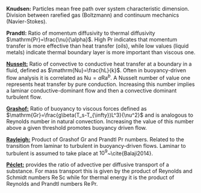 **Knudsen:** Particles mean free path over system characteristic dimension. Division between rarefied gas (Boltzmann) and continuum mechanics (Navier-Stokes).

**Prandtl:** Ratio of momentum diffusivity to thermal diffusivity $\mathrm{Pr}=\frac{\nu}{\alpha}$. High $\mathrm{Pr}$ indicates that momentum transfer is more effective than heat transfer (oils), while low values (liquid metals) indicate thermal boundary layer is more important than viscous one.

[**Nusselt:**](https://en.wikipedia.org/wiki/Nusselt_number) Ratio of convective to conductive heat transfer at a boundary in a fluid, defined as $\mathrm{Nu}=\frac{hL}{k}$. Often in buoyancy-driven flow analysis it is correlated as $\mathrm{Nu}=a\mathrm{Ra}^b$. A Nusselt number of value one represents heat transfer by pure conduction. Increasing this number implies a laminar conductive-dominant flow and then a convective dominant turbulent flow.

[**Grashof:**](https://en.wikipedia.org/wiki/Grashof_number) Ratio of buoyancy to viscous forces defined as $\mathrm{Gr}=\frac{g\beta(T_s-T_{\infty})L^3}{\nu^2}$ and is analogous to Reynolds number in natural convection. Increasing the value of this number above a given threshold promotes buoyancy driven flow.

[**Rayleigh:**](https://en.wikipedia.org/wiki/Rayleigh_number) Product of Grashof $\mathrm{Gr}$ and Prandtl $\mathrm{Pr}$ numbers. Related to the transition from laminar to turbulent in buoyancy-driven flows. Laminar to turbulent is assumed to take place at $10^9$~\cite{Balaji2014}.

[**Péclet:**](https://en.wikipedia.org/wiki/Péclet_number) provides the ratio of advective per diffusive transport of a substance. For mass transport this is given by the product of Reynolds and Schmidt numbers $\mathrm{Re}\,\mathrm{Sc}$ while for thermal energy it is the product of Reynolds and Prandtl numbers $\mathrm{Re}\,\mathrm{Pr}$.